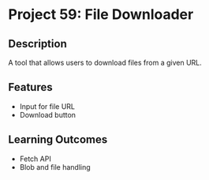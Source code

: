 # Project 59: File Downloader

## Description
A tool that allows users to download files from a given URL.

## Features
- Input for file URL
- Download button

## Learning Outcomes
- Fetch API
- Blob and file handling
